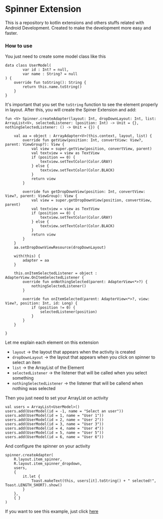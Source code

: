 # Spinner Extension
This is a repository to kotlin extensions and others stuffs related with Android Development. Created to make the development more easy and faster.
### How to use
You just need to create some model class like this
```
data class UserModel(
        var id : Int? = null,
        var name : String? = null
) {
    override fun toString(): String {
        return this.name.toString()
    }
}
```

It's important that you set the `toString` function to see the element properly in layout.
After this, you will create the Spiner Extension and add:

```
fun <V> Spinner.createAdapter(layout: Int, dropDownLayout: Int, list: ArrayList<V>, selectedListener: (position: Int) -> Unit = {}, nothingSelectedListener: () -> Unit = {}) {

    val aa = object : ArrayAdapter<V>(this.context, layout, list) {
        override fun getView(position: Int, convertView: View?, parent: ViewGroup?): View {
            val view = super.getView(position, convertView, parent)
            val textview = view as TextView
            if (position == 0) {
                textview.setTextColor(Color.GRAY)
            } else {
                textview.setTextColor(Color.BLACK)
            }
            return view
        }

        override fun getDropDownView(position: Int, convertView: View?, parent: ViewGroup): View {
            val view = super.getDropDownView(position, convertView, parent)
            val textview = view as TextView
            if (position == 0) {
                textview.setTextColor(Color.GRAY)
            } else {
                textview.setTextColor(Color.BLACK)
            }
            return view
        }
    }
    aa.setDropDownViewResource(dropDownLayout)

    with(this) {
        adapter = aa
    }

    this.onItemSelectedListener = object : AdapterView.OnItemSelectedListener {
        override fun onNothingSelected(parent: AdapterView<*>?) {
            nothingSelectedListener()
        }

        override fun onItemSelected(parent: AdapterView<*>?, view: View?, position: Int, id: Long) {
            if (position != 0) {
                selectedListener(position)
            }
        }
    }

}
```

Let me explain each element on this extension

 - `layout` -> the layout that appears when the activity is created
 - `dropDownLayout` -> the layout that appears when you click on spinner to select an item
 - `list` -> the ArrayList of the Element
 - `selectedListener` -> the listener that will be called when you select something
 - `nothingSelectedListener` -> the listener that will be callend when nothing was selected

Then you just need to set your ArrayList on activity
```
val users = ArrayList<UserModel>()
users.add(UserModel(id = -1, name = "Select an user"))
users.add(UserModel(id = 1, name = "User 1"))
users.add(UserModel(id = 2, name = "User 2"))
users.add(UserModel(id = 3, name = "User 3"))
users.add(UserModel(id = 4, name = "User 4"))
users.add(UserModel(id = 5, name = "User 5"))
users.add(UserModel(id = 6, name = "User 6"))
```
And configure the spinner on your activity
```
spinner.createAdapter(
    R.layout.item_spinner,
    R.layout.item_spinner_dropdown,
    users,
    {
        it.let {
            Toast.makeText(this, users[it].toString() + " selected!", Toast.LENGTH_SHORT).show()
        }
    },
    { }
)
```

If you want to see this example, just click [here](https://github.com/eihror/kotlin-util/tree/master/samples/SpinnerExample) 

